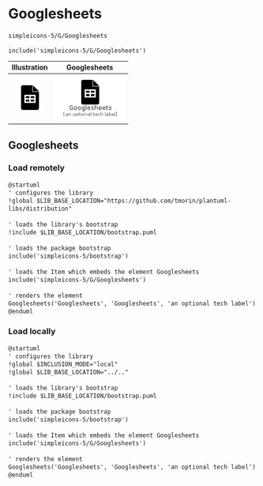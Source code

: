 # Googlesheets


```text
simpleicons-5/G/Googlesheets
```

```text
include('simpleicons-5/G/Googlesheets')
```



| Illustration | Googlesheets |
| :---: | :---: |
| ![illustration for Illustration](../../simpleicons-5/G/Googlesheets.png) | ![illustration for Googlesheets](../../simpleicons-5/G/Googlesheets.Local.png) |




## Googlesheets

### Load remotely
```plantuml
@startuml
' configures the library
!global $LIB_BASE_LOCATION="https://github.com/tmorin/plantuml-libs/distribution"

' loads the library's bootstrap
!include $LIB_BASE_LOCATION/bootstrap.puml

' loads the package bootstrap
include('simpleicons-5/bootstrap')

' loads the Item which embeds the element Googlesheets
include('simpleicons-5/G/Googlesheets')

' renders the element
Googlesheets('Googlesheets', 'Googlesheets', 'an optional tech label')
@enduml
```

### Load locally
```plantuml
@startuml
' configures the library
!global $INCLUSION_MODE="local"
!global $LIB_BASE_LOCATION="../.."

' loads the library's bootstrap
!include $LIB_BASE_LOCATION/bootstrap.puml

' loads the package bootstrap
include('simpleicons-5/bootstrap')

' loads the Item which embeds the element Googlesheets
include('simpleicons-5/G/Googlesheets')

' renders the element
Googlesheets('Googlesheets', 'Googlesheets', 'an optional tech label')
@enduml
```

